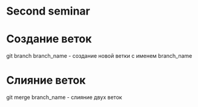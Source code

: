 # Second seminar

# Создание веток
git branch branch_name - создание новой ветки с именем branch_name

# Слияние веток
git merge branch_name - слияние двух веток